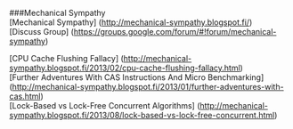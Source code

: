 ###Mechanical Sympathy     
[Mechanical Sympathy] (http://mechanical-sympathy.blogspot.fi/)     
[Discuss Group] (https://groups.google.com/forum/#!forum/mechanical-sympathy)    


[CPU Cache Flushing Fallacy] (http://mechanical-sympathy.blogspot.fi/2013/02/cpu-cache-flushing-fallacy.html)     
[Further Adventures With CAS Instructions And Micro Benchmarking] (http://mechanical-sympathy.blogspot.fi/2013/01/further-adventures-with-cas.html)    
[Lock-Based vs Lock-Free Concurrent Algorithms] (http://mechanical-sympathy.blogspot.fi/2013/08/lock-based-vs-lock-free-concurrent.html)    

